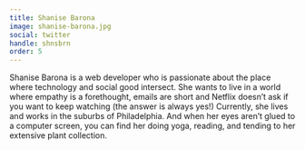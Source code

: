 ```yaml
---
title: Shanise Barona
image: shanise-barona.jpg
social: twitter
handle: shnsbrn
order: 5
---
```


Shanise Barona is a web developer who is passionate about the place where technology and social good intersect. She wants to live in a world where empathy is a forethought, emails are short and Netflix doesn’t ask if you want to keep watching (the answer is always yes!) Currently, she lives and works in the suburbs of Philadelphia. And when her eyes aren’t glued to a computer screen, you can find her doing yoga, reading, and tending to her extensive plant collection.